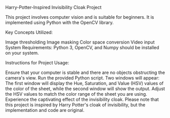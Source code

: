 
Harry-Potter-Inspired Invisibility Cloak Project

This project involves computer vision and is suitable for beginners. It is implemented using Python with the OpenCV library.

Key Concepts Utilized:

Image thresholding
Image masking
Color space conversion
Video input
System Requirements: Python 3, OpenCV, and Numpy should be installed on your system.

Instructions for Project Usage:

Ensure that your computer is stable and there are no objects obstructing the camera's view.
Run the provided Python script.
Two windows will appear: The first window will display the Hue, Saturation, and Value (HSV) values of the color of the sheet, while the second window will show the output.
Adjust the HSV values to match the color range of the sheet you are using.
Experience the captivating effect of the invisibility cloak.
Please note that this project is inspired by Harry Potter's cloak of invisibility, but the implementation and code are original.



